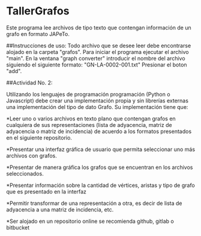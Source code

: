 # TallerGrafos
Este programa lee archivos de tipo texto que contengan información de un grafo en formato JAPeTo.

##Instrucciones de uso:
Todo archivo que se desee leer debe encontrarse alojado en la carpeta "grafos".
Para iniciar el programa ejecutar el archivo "main".
En la ventana "graph converter" introducir el nombre del archivo siguiendo el siguiente formato: "GN-LA-0002-001.txt"
Presionar el boton "add".


##Actividad No. 2:

Utilizando los lenguajes de programación programación (Python o Javascript) debe crear una implementación propia y sin librerías externas una
implementación del tipo de dato Grafo. Su implementación tiene que:

*Leer uno o varios archivos en texto plano que contengan grafos en cualquiera de sus representaciones (lista de adyacencia, matriz de adyacencia
o matriz de incidencia) de acuerdo a los formatos presentados en el siguiente repositorio.

*Presentar una interfaz gráfica de usuario que permita seleccionar uno más archivos con grafos.

*Presentar de manera gráfica los grafos que se encuentran en los archivos seleccionados.

*Presentar información sobre la cantidad de vértices, aristas y tipo de grafo que es presentado en la interfaz

*Permitir transformar de una representación a otra, es decir de lista de adyacencia a una matriz de incidencia, etc.

*Ser alojado en un repositorio online se recomienda github, gitlab o bitbucket
